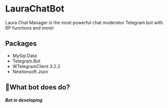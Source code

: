 # LauraChatBot
Laura Chat Manager is the most powerful chat moderator Telegram bot with RP functions and more!

## Packages
- MySql.Data
- Telegram.Bot
- WTelegramClient 3.2.2
- Newtonsoft.Json

## 🤔What bot does do?

##### Bot in developing
